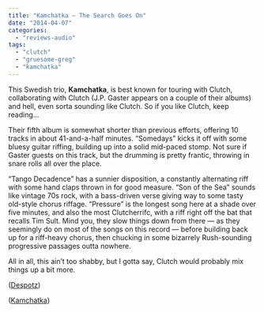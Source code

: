 ```yaml
---
title: "Kamchatka – The Search Goes On"
date: "2014-04-07"
categories: 
  - "reviews-audio"
tags: 
  - "clutch"
  - "gruesome-greg"
  - "kamchatka"
---
```


This Swedish trio, **Kamchatka**, is best known for touring with Clutch, collaborating with Clutch (J.P. Gaster appears on a couple of their albums) and hell, even sorta sounding like Clutch. So if you like Clutch, keep reading…

Their fifth album is somewhat shorter than previous efforts, offering 10 tracks in about 41-and-a-half minutes. “Somedays” kicks it off with some bluesy guitar riffing, building up into a solid mid-paced stomp. Not sure if Gaster guests on this track, but the drumming is pretty frantic, throwing in snare rolls all over the place.

“Tango Decadence” has a sunnier disposition, a constantly alternating riff with some hand claps thrown in for good measure. “Son of the Sea” sounds like vintage 70s rock, with a bass-driven verse giving way to some tasty old-style chorus riffage. “Pressure” is the longest song here at a shade over five minutes, and also the most Clutcherrifc, with a riff right off the bat that recalls Tim Sult. Mind you, they slow things down from there — as they seemingly do on most of the songs on this record — before building back up for a riff-heavy chorus, then chucking in some bizarrely Rush-sounding progressive passages outta nowhere.

All in all, this ain’t too shabby, but I gotta say, Clutch would probably mix things up a bit more.

([Despotz](http://despotz.se/))

([Kamchatka](http://kamchatka.se/))
